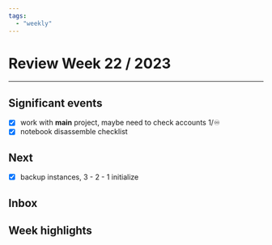 ```yaml
---
tags:
  - "weekly"
---
```


# Review Week 22 / 2023

---

## Significant events

- [x] work with **main** project, maybe need to check accounts 1/♾️
- [x] notebook disassemble checklist

## Next

- [x] backup instances, 3 - 2 - 1 initialize

## Inbox

## Week highlights


